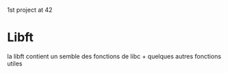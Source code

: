 1st project at 42

# Libft

la libft contient un semble des fonctions de libc + quelques autres fonctions utiles
